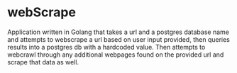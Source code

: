 # webScrape
Application written in Golang that takes a url and a postgres database name and attempts to webscrape a url based on user input provided, then queries results into a postgres db with a hardcoded value. Then attempts to webcrawl through any additional webpages found on the provided url and scrape that data as well.
